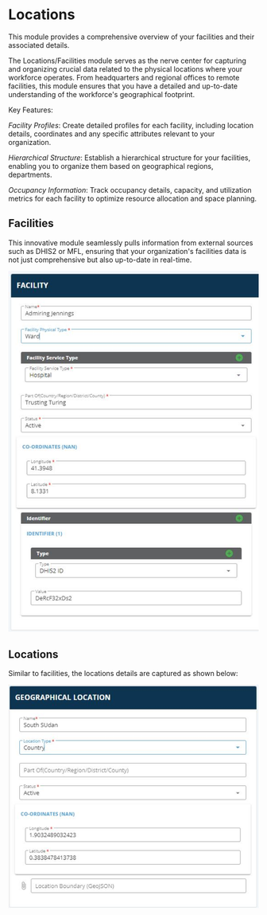 # Locations

This module provides a comprehensive overview of your facilities and their associated details. 

The Locations/Facilities module serves as the nerve center for capturing and organizing crucial data related to the physical locations where your workforce operates. From headquarters and regional offices to remote facilities, this module ensures that you have a detailed and up-to-date understanding of the workforce's geographical footprint.

Key Features:

*Facility Profiles*: Create detailed profiles for each facility, including location details, coordinates  and any specific attributes relevant to your organization.

*Hierarchical Structure*: Establish a hierarchical structure for your facilities, enabling you to organize them based on geographical regions, departments.

*Occupancy Information*: Track occupancy details, capacity, and utilization metrics for each facility to optimize resource allocation and space planning.


## Facilities

This innovative module seamlessly pulls information from external sources such as DHIS2 or MFL, ensuring that your organization's facilities data is not just comprehensive but also up-to-date in real-time.

![Alt text](../img/facility.JPG 'Facility')

## Locations
Similar to facilities, the locations details are captured as shown below:

![Alt text](../img/location.JPG 'Facility')
